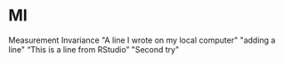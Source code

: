 # MI
Measurement Invariance
"A line I wrote on my local computer" 
"adding a line" 
“This is a line from RStudio”
"Second try"
